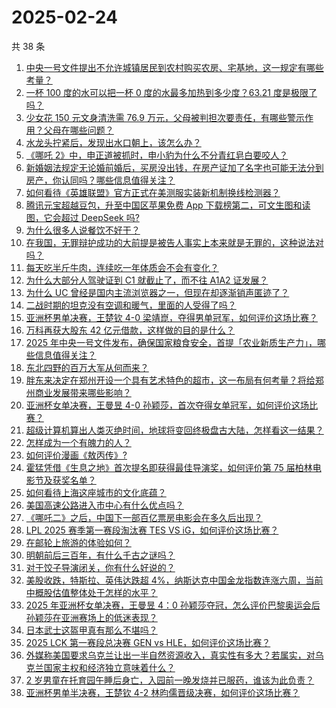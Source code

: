# 2025-02-24

共 38 条

<!-- BEGIN ZHIHUVIDEO -->
<!-- 最后更新时间 Mon Feb 24 2025 08:52:16 GMT+0800 (China Standard Time) -->
1. [中央一号文件提出不允许城镇居民到农村购买农房、宅基地，这一规定有哪些考量？](https://www.zhihu.com/question/13147519273)
1. [一杯 100 度的水可以把一杯 0 度的水最多加热到多少度？63.21 度是极限了吗？](https://www.zhihu.com/question/12899311380)
1. [少女花 150 元文身清洗需 76.9 万元，父母被判担次要责任，有哪些警示作用？父母在哪些问题？](https://www.zhihu.com/question/13019865016)
1. [水龙头拧紧后，发现出水口朝上，该怎么办？](https://www.zhihu.com/question/12753489342)
1. [《哪吒 2》中，申正道被抓时，申小豹为什么不分青红皂白要咬人？](https://www.zhihu.com/question/12825818718)
1. [新婚姻法规定无论婚前婚后，买房没出钱，在房产证加了名字也可能无法分到房产，你认同吗？哪些信息值得关注？](https://www.zhihu.com/question/11124692490)
1. [如何看待《英雄联盟》官方正式在美测服实装新机制换线检测器？](https://www.zhihu.com/question/13043897517)
1. [腾讯元宝超越豆包，升至中国区苹果免费 App 下载榜第二，可文生图和读图，它会超过 DeepSeek 吗?](https://www.zhihu.com/question/13024400763)
1. [为什么很多人说餐饮不好干？](https://www.zhihu.com/question/33182857)
1. [在我国，无罪辩护成功的大前提是被告人事实上本来就是无罪的，这种说法对吗？](https://www.zhihu.com/question/9123979924)
1. [每天吃半斤牛肉，连续吃一年体质会不会有变化？](https://www.zhihu.com/question/64085283)
1. [为什么大部分人驾驶证到 C1 就截止了，而不往 A1A2 证发展？](https://www.zhihu.com/question/476272224)
1. [为什么 UC 曾经是国内主流浏览器之一，但现在却逐渐销声匿迹了？](https://www.zhihu.com/question/12676681805)
1. [二战时期的坦克没有空调和暖气，里面的人受得了吗？](https://www.zhihu.com/question/574049330)
1. [亚洲杯男单决赛，王楚钦 4-0 梁靖崑，夺得男单冠军，如何评价这场比赛？](https://www.zhihu.com/question/13141526163)
1. [万科再获大股东 42 亿元借款，这样做的目的是什么？](https://www.zhihu.com/question/12991730345)
1. [2025 年中央一号文件发布，确保国家粮食安全，首提「农业新质生产力」，哪些信息值得关注？](https://www.zhihu.com/question/13125219462)
1. [东北四野的百万大军从何而来？](https://www.zhihu.com/question/661280317)
1. [胖东来决定在郑州开设一个具有艺术特色的超市，这一布局有何考量？将给郑州商业发展带来哪些影响？](https://www.zhihu.com/question/13091193541)
1. [亚洲杯女单决赛，王曼昱 4-0 孙颖莎，首次夺得女单冠军，如何评价这场比赛？](https://www.zhihu.com/question/13136538719)
1. [超级计算机算出人类灭绝时间，地球将变回终极盘古大陆，怎样看这一结果？](https://www.zhihu.com/question/13050981317)
1. [怎样成为一个有魄力的人？](https://www.zhihu.com/question/377428650)
1. [如何评价漫画《敖丙传》?](https://www.zhihu.com/question/367287007)
1. [霍猛凭借《生息之地》首次提名即获得最佳导演奖，如何评价第 75 届柏林电影节及获奖名单？](https://www.zhihu.com/question/13067187439)
1. [如何看待上海这座城市的文化底蕴？](https://www.zhihu.com/question/622956259)
1. [美国高速公路进入市中心有什么优点吗？](https://www.zhihu.com/question/310850790)
1. [《哪吒二》之后，中国下一部百亿票房电影会在多久后出现？](https://www.zhihu.com/question/12630022106)
1. [LPL 2025 赛季第一赛段淘汰赛 TES VS iG，如何评价这场比赛？](https://www.zhihu.com/question/13125687713)
1. [在邮轮上旅游的体验如何？](https://www.zhihu.com/question/643857992)
1. [明朝前后三百年，有什么千古之谜吗？](https://www.zhihu.com/question/266126544)
1. [对于饺子导演闭关，你有什么好说的？](https://www.zhihu.com/question/12807497119)
1. [美股收跌，特斯拉、英伟达跌超 4%，纳斯达克中国金龙指数连涨六周，当前中概股估值整体处于怎样的水平？](https://www.zhihu.com/question/12997482050)
1. [2025 年亚洲杯女单决赛，王曼昱 4：0 孙颖莎夺冠，怎么评价巴黎奥运会后孙颖莎在亚洲赛场上的低迷表现？](https://www.zhihu.com/question/13136161817)
1. [日本武士这盔甲真有那么不堪吗？](https://www.zhihu.com/question/449984520)
1. [2025 LCK 第一赛段总决赛 GEN vs HLE，如何评价这场比赛？](https://www.zhihu.com/question/13107922582)
1. [外媒称美国要求乌克兰让出一半自然资源收入，真实性有多大？若属实，对乌克兰国家主权和经济独立意味着什么？](https://www.zhihu.com/question/13083797258)
1. [2 岁男童在托育园午睡后身亡，入园前一晚发烧并已服药，谁该为此负责？](https://www.zhihu.com/question/13011695581)
1. [亚洲杯男单半决赛，王楚钦 4-2 林昀儒晋级决赛，如何评价这场比赛？](https://www.zhihu.com/question/13113014794)
<!-- END ZHIHUVIDEO -->

